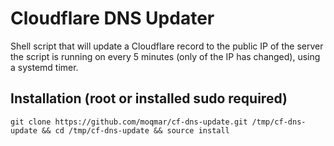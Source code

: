 # Cloudflare DNS Updater

Shell script that will update a Cloudflare record to the public IP of the server the script is running on every 5 minutes (only of the IP has changed), using a systemd timer.

## Installation (root or installed sudo required)
```
git clone https://github.com/moqmar/cf-dns-update.git /tmp/cf-dns-update && cd /tmp/cf-dns-update && source install
```
